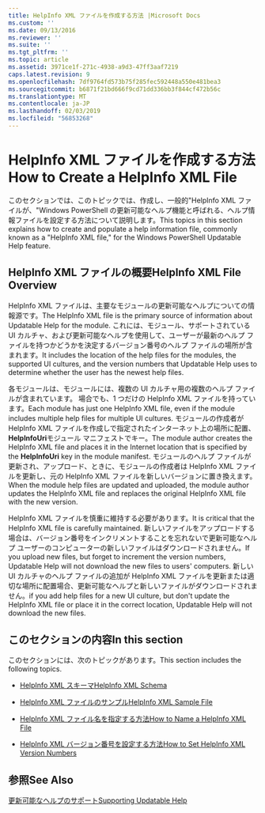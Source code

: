 ```yaml
---
title: HelpInfo XML ファイルを作成する方法 |Microsoft Docs
ms.custom: ''
ms.date: 09/13/2016
ms.reviewer: ''
ms.suite: ''
ms.tgt_pltfrm: ''
ms.topic: article
ms.assetid: 3971ce1f-271c-4938-a9d3-47ff3aaf7219
caps.latest.revision: 9
ms.openlocfilehash: 7df9764fd573b75f285fec592448a550e481bea3
ms.sourcegitcommit: b6871f21bd666f9cd71dd336bb3f844cf472b56c
ms.translationtype: MT
ms.contentlocale: ja-JP
ms.lasthandoff: 02/03/2019
ms.locfileid: "56853268"
---
```

# <a name="how-to-create-a-helpinfo-xml-file"></a><span data-ttu-id="9d49a-102">HelpInfo XML ファイルを作成する方法</span><span class="sxs-lookup"><span data-stu-id="9d49a-102">How to Create a HelpInfo XML File</span></span>

<span data-ttu-id="9d49a-103">このセクションでは、このトピックでは、作成し、一般的"HelpInfo XML ファイルが、"Windows PowerShell の更新可能なヘルプ機能と呼ばれる、ヘルプ情報ファイルを設定する方法について説明します。</span><span class="sxs-lookup"><span data-stu-id="9d49a-103">This topics in this section explains how to create and populate a help information file, commonly known as a "HelpInfo XML file," for the Windows PowerShell Updatable Help feature.</span></span>

## <a name="helpinfo-xml-file-overview"></a><span data-ttu-id="9d49a-104">HelpInfo XML ファイルの概要</span><span class="sxs-lookup"><span data-stu-id="9d49a-104">HelpInfo XML File Overview</span></span>

<span data-ttu-id="9d49a-105">HelpInfo XML ファイルは、主要なモジュールの更新可能なヘルプについての情報源です。</span><span class="sxs-lookup"><span data-stu-id="9d49a-105">The HelpInfo XML file is the primary source of information about Updatable Help for the module.</span></span> <span data-ttu-id="9d49a-106">これには、モジュール、サポートされている UI カルチャ、および更新可能なヘルプを使用して、ユーザーが最新のヘルプ ファイルを持つかどうかを決定するバージョン番号のヘルプ ファイルの場所が含まれます。</span><span class="sxs-lookup"><span data-stu-id="9d49a-106">It includes the location of the help files for the modules, the supported UI cultures, and the version numbers that Updatable Help uses to determine whether the user has the newest help files.</span></span>

<span data-ttu-id="9d49a-107">各モジュールは、モジュールには、複数の UI カルチャ用の複数のヘルプ ファイルが含まれています。 場合でも、1 つだけの HelpInfo XML ファイルを持っています。</span><span class="sxs-lookup"><span data-stu-id="9d49a-107">Each module has just one HelpInfo XML file, even if the module includes multiple help files for multiple UI cultures.</span></span> <span data-ttu-id="9d49a-108">モジュールの作成者が HelpInfo XML ファイルを作成しで指定されたインターネット上の場所に配置、 **HelpInfoUri**モジュール マニフェストでキー。</span><span class="sxs-lookup"><span data-stu-id="9d49a-108">The module author creates the HelpInfo XML file and places it in the Internet location that is specified by the **HelpInfoUri** key in the module manifest.</span></span> <span data-ttu-id="9d49a-109">モジュールのヘルプ ファイルが更新され、アップロード、ときに、モジュールの作成者は HelpInfo XML ファイルを更新し、元の HelpInfo XML ファイルを新しいバージョンに置き換えます。</span><span class="sxs-lookup"><span data-stu-id="9d49a-109">When the module help files are updated and uploaded, the module author updates the HelpInfo XML file and replaces the original HelpInfo XML file with the new version.</span></span>

<span data-ttu-id="9d49a-110">HelpInfo XML ファイルを慎重に維持する必要があります。</span><span class="sxs-lookup"><span data-stu-id="9d49a-110">It is critical that the HelpInfo XML file is carefully maintained.</span></span> <span data-ttu-id="9d49a-111">新しいファイルをアップロードする場合は、バージョン番号をインクリメントすることを忘れないで更新可能なヘルプ ユーザーのコンピューターの新しいファイルはダウンロードされません。</span><span class="sxs-lookup"><span data-stu-id="9d49a-111">If you upload new files, but forget to increment the version numbers, Updatable Help will not download the new files to users' computers.</span></span> <span data-ttu-id="9d49a-112">新しい UI カルチャのヘルプ ファイルの追加が HelpInfo XML ファイルを更新または適切な場所に配置場合、更新可能なヘルプと新しいファイルがダウンロードされません。</span><span class="sxs-lookup"><span data-stu-id="9d49a-112">if you add help files for a new UI culture, but don't update the HelpInfo XML file or place it in the correct location, Updatable Help will not download the new files.</span></span>

## <a name="in-this-section"></a><span data-ttu-id="9d49a-113">このセクションの内容</span><span class="sxs-lookup"><span data-stu-id="9d49a-113">In this section</span></span>

<span data-ttu-id="9d49a-114">このセクションには、次のトピックがあります。</span><span class="sxs-lookup"><span data-stu-id="9d49a-114">This section includes the following topics.</span></span>

- [<span data-ttu-id="9d49a-115">HelpInfo XML スキーマ</span><span class="sxs-lookup"><span data-stu-id="9d49a-115">HelpInfo XML Schema</span></span>](./helpinfo-xml-schema.md)

- [<span data-ttu-id="9d49a-116">HelpInfo XML ファイルのサンプル</span><span class="sxs-lookup"><span data-stu-id="9d49a-116">HelpInfo XML Sample File</span></span>](./helpinfo-xml-sample-file.md)

- [<span data-ttu-id="9d49a-117">HelpInfo XML ファイル名を指定する方法</span><span class="sxs-lookup"><span data-stu-id="9d49a-117">How to Name a HelpInfo XML File</span></span>](./how-to-name-a-helpinfo-xml-file.md)

- [<span data-ttu-id="9d49a-118">HelpInfo XML バージョン番号を設定する方法</span><span class="sxs-lookup"><span data-stu-id="9d49a-118">How to Set HelpInfo XML Version Numbers</span></span>](./how-to-set-helpinfo-xml-version-numbers.md)

## <a name="see-also"></a><span data-ttu-id="9d49a-119">参照</span><span class="sxs-lookup"><span data-stu-id="9d49a-119">See Also</span></span>

[<span data-ttu-id="9d49a-120">更新可能なヘルプのサポート</span><span class="sxs-lookup"><span data-stu-id="9d49a-120">Supporting Updatable Help</span></span>](./supporting-updatable-help.md)